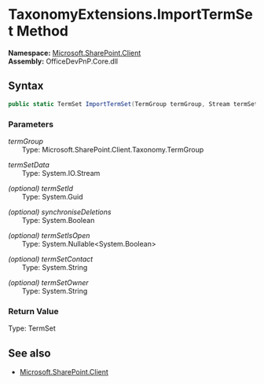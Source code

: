# TaxonomyExtensions.ImportTermSet Method  
  

**Namespace:** [Microsoft.SharePoint.Client](Microsoft.SharePoint.Client.md)  
**Assembly:** OfficeDevPnP.Core.dll  
## Syntax
```C#
public static TermSet ImportTermSet(TermGroup termGroup, Stream termSetData, Guid termSetId, Boolean synchroniseDeletions, Nullable<Boolean> termSetIsOpen, String termSetContact, String termSetOwner)
```
### Parameters
*termGroup*  
&emsp;&emsp;Type: Microsoft.SharePoint.Client.Taxonomy.TermGroup  

*termSetData*  
&emsp;&emsp;Type: System.IO.Stream  

*(optional) termSetId*  
&emsp;&emsp;Type: System.Guid  

*(optional) synchroniseDeletions*  
&emsp;&emsp;Type: System.Boolean  

*(optional) termSetIsOpen*  
&emsp;&emsp;Type: System.Nullable<System.Boolean>  

*(optional) termSetContact*  
&emsp;&emsp;Type: System.String  

*(optional) termSetOwner*  
&emsp;&emsp;Type: System.String  

### Return Value
Type: TermSet  

## See also
- [Microsoft.SharePoint.Client](Microsoft.SharePoint.Client.md)
